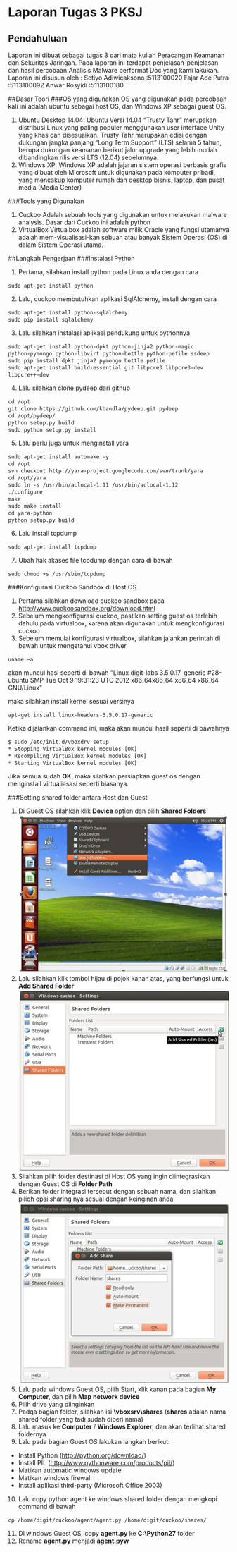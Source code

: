 # Laporan Tugas 3 PKSJ
## Pendahuluan
Laporan ini dibuat sebagai tugas 3 dari mata kuliah Peracangan Keamanan dan Sekuritas Jaringan. Pada laporan ini terdapat penjelasan-penjelasan dan hasil percobaan Analisis Malware berformat Doc yang kami lakukan. 
Laporan ini disusun oleh :
Setiyo Adiwicaksono		:5113100020
Fajar Ade Putra			:5113100092
Anwar Rosyidi			:5113100180

##Dasar Teori
###OS yang digunakan
OS yang digunakan pada percobaan kali ini adalah ubuntu sebagai host OS, dan Windows XP sebagai guest OS. 
1. Ubuntu Desktop 14.04:
Ubuntu Versi 14.04 “Trusty Tahr” merupakan distribusi Linux yang paling populer menggunakan user interface Unity yang khas dan disesuaikan. Trusty Tahr merupakan edisi dengan dukungan jangka panjang “Long Term Support” (LTS) selama 5 tahun, berupa dukungan keamanan berikut jalur upgrade yang lebih mudah dibandingkan rilis versi LTS (12.04) sebelumnya.
2. Windows XP:
Windows XP adalah jajaran sistem operasi berbasis grafis yang dibuat oleh Microsoft untuk digunakan pada komputer pribadi, yang mencakup komputer rumah dan desktop bisnis, laptop, dan pusat media (Media Center)

###Tools yang Digunakan
1. Cuckoo
Adalah sebuah tools yang digunakan untuk melakukan malware analysis. Dasar dari Cuckoo ini adalah python
2. VirtualBox
Virtualbox adalah software milik Oracle yang fungsi utamanya adalah mem-visualisasi-kan sebuah atau banyak Sistem Operasi (OS) di dalam Sistem Operasi utama.

##Langkah Pengerjaan
###Instalasi Python
1. Pertama, silahkan install python pada Linux anda dengan cara
```
sudo apt-get install python
```
2. Lalu, cuckoo membutuhkan aplikasi SqlAlchemy, install dengan cara
```
sudo apt-get install python-sqlalchemy
sudo pip install sqlalchemy
```
3. Lalu silahkan instalasi aplikasi pendukung untuk pythonnya
```
sudo apt-get install python-dpkt python-jinja2 python-magic
python-pymongo python-libvirt python-bottle python-pefile ssdeep
sudo pip install dpkt jinja2 pymongo bottle pefile
sudo apt-get install build-essential git libpcre3 libpcre3-dev
libpcre++-dev
```
4. Lalu silahkan clone pydeep dari github 
```
cd /opt
git clone https://github.com/kbandla/pydeep.git pydeep
cd /opt/pydeep/
python setup.py build
sudo python setup.py install
```
5. Lalu perlu juga untuk menginstall yara
```
sudo apt-get install automake -y
cd /opt
svn checkout http://yara-project.googlecode.com/svn/trunk/yara
cd /opt/yara
sudo ln -s /usr/bin/aclocal-1.11 /usr/bin/aclocal-1.12
./configure
make
sudo make install
cd yara-python
python setup.py build
```
6. Lalu install tcpdump
```
sudo apt-get install tcpdump
```
7. Ubah hak akases file tcpdump dengan cara di bawah
```
sudo chmod +s /usr/sbin/tcpdump
```

###Konfigurasi Cuckoo Sandbox di Host OS

1. Pertama silahkan download cuckoo sandbox pada http://www.cuckoosandbox.org/download.html
2. Sebelum mengkonfigurasi cuckoo, pastikan setting guest os terlebih dahulu pada virtualbox, karena akan digunakan untuk mengkonfigurasi cuckoo
3. Sebelum memulai konfigurasi virtualbox, silahkan jalankan perintah di bawah untuk mengetahui vbox driver
```
uname –a
```
akan muncul hasi seperti di bawah
"Linux digit-labs 3.5.0.17-generic #28-ubuntu SMP Tue Oct 9 19:31:23 UTC
2012 x86_64x86_64 x86_64 x86_64 GNU/Linux"

maka silahkan install kernel sesuai versinya
```
apt-get install linux-headers-3.5.0.17-generic
```
Ketika dijalankan command ini, maka akan muncul hasil seperti di bawahnya
```
$ sudo /etc/init.d/vboxdrv setup
* Stopping VirtualBox kernel modules [OK]
* Recompiling VirtualBox kernel modules [OK]
* Starting VirtualBox kernel modules [OK]
```
Jika semua sudah **OK**, maka silahkan persiapkan guest os dengan menginstall virtualiasasi seperti biasanya.

###Setting shared folder antara Host dan Guest
1. Di Guest OS silahkan klik **Device** option dan pilih **Shared Folders**
![GitHub Logo](Gambar/1.JPG)
2. Lalu silahkan klik tombol hijau di pojok kanan atas, yang berfungsi untuk **Add Shared Folder**
![GitHub Logo](Gambar/2.JPG)
3. Silahkan pilih folder destinasi di Host OS yang ingin diintegrasikan dengan Guest OS di **Folder Path**
4. Berikan folder integrasi tersebut dengan sebuah nama, dan silahkan pilioh opsi sharing nya sesuai dengan keinginan anda
![GitHub Logo](Gambar/3.JPG)
5. Lalu pada windows Guest OS, pilih Start, klik kanan pada bagian **My Computer**, dan pilih **Map network device**
6. Pilih drive yang diinginkan
7. Padqa bagian folder, silahkan isi **\\vboxsrv\shares** (**shares** adalah nama shared folder yang tadi sudah diberi nama)
8. Lalu masuk ke **Computer** / **Windows Explorer**, dan akan terlihat shared foldernya
9. Lalu pada bagian Guest OS lakukan langkah berikut:
- Install Python (http://python.org/download/)
- Install PIL (http://www.pythonware.com/products/pil/)
- Matikan automatic windows update
- Matikan windows firewall
- Install aplikasi third-party (Microsoft Office 2003)
10. Lalu copy python agent ke windows shared folder dengan mengkopi command di bawah
```
cp /home/digit/cuckoo/agent/agent.py /home/digit/cuckoo/shares/
```
11. Di windows Guest OS, copy **agent.py** ke **C:\Python27** folder
12. Rename **agent.py** menjadi **agent.pyw**








